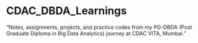 # CDAC_DBDA_Learnings
“Notes, assignments, projects, and practice codes from my PG-DBDA (Post Graduate Diploma in Big Data Analytics) journey at CDAC VITA, Mumbai.”
